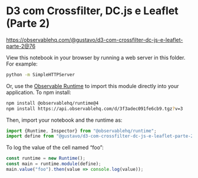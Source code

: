 # D3 com Crossfilter, DC.js e Leaflet (Parte 2)

https://observablehq.com/@gustavo/d3-com-crossfilter-dc-js-e-leaflet-parte-2@76

View this notebook in your browser by running a web server in this folder. For
example:

~~~sh
python -m SimpleHTTPServer
~~~

Or, use the [Observable Runtime](https://github.com/observablehq/runtime) to
import this module directly into your application. To npm install:

~~~sh
npm install @observablehq/runtime@4
npm install https://api.observablehq.com/d/3f3adec091fe6cb9.tgz?v=3
~~~

Then, import your notebook and the runtime as:

~~~js
import {Runtime, Inspector} from "@observablehq/runtime";
import define from "@gustavo/d3-com-crossfilter-dc-js-e-leaflet-parte-2";
~~~

To log the value of the cell named “foo”:

~~~js
const runtime = new Runtime();
const main = runtime.module(define);
main.value("foo").then(value => console.log(value));
~~~
